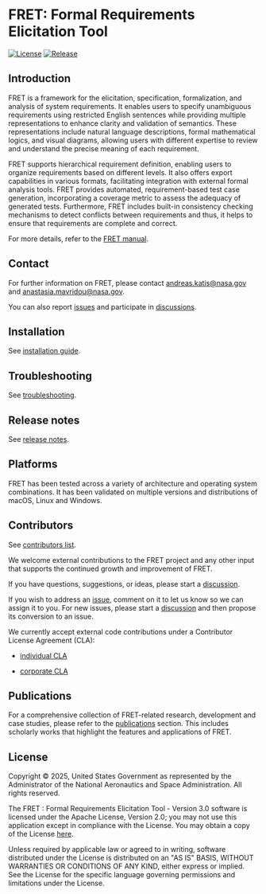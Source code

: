 FRET: Formal Requirements Elicitation Tool
=============================================

[![License](https://img.shields.io/badge/license-Apache_2.0-blue)](LICENSE.pdf)
[![Release](https://img.shields.io/badge/release-v3.0-orange)](https://github.com/NASA-SW-VnV/fret/releases/tag/v3.0.0)

Introduction
------------

FRET is a framework for the elicitation, specification, formalization, and analysis of system requirements. It enables users to specify unambiguous requirements using restricted English sentences while providing multiple representations to enhance clarity and validation of semantics. These representations include natural language descriptions, formal mathematical logics, and visual diagrams, allowing users with different expertise to review and understand the precise meaning of each requirement.

FRET supports hierarchical requirement definition, enabling users to organize requirements based on different levels. It also offers export capabilities in various formats, facilitating integration with external formal analysis tools. FRET provides automated, requirement-based test case generation, incorporating a coverage metric to assess the adequacy of generated tests. Furthermore, FRET includes built-in consistency checking mechanisms to detect conflicts between requirements and thus, it helps to ensure that requirements are complete and correct.

For more details, refer to the [FRET manual](fret-electron/docs/_media/userManual.md).

Contact
-------

For further information on FRET, please contact <andreas.katis@nasa.gov> and <anastasia.mavridou@nasa.gov>. 

You can also report [issues](https://github.com/NASA-SW-VnV/fret/issues) and participate in [discussions](https://github.com/NASA-SW-VnV/fret/discussions).

Installation
------------

See [installation guide](fret-electron/docs/_media/installingFRET/installationInstructions.md).

Troubleshooting
------------

See [troubleshooting](Troubleshooting.md).

Release notes
---------

See [release notes](https://github.com/NASA-SW-VnV/fret/releases).

Platforms
---------

FRET has been tested across a variety of architecture and operating system combinations. It has been validated on multiple versions and distributions of macOS, Linux and Windows.

Contributors
------------

See [contributors list](CONTRIBUTORS.md).

We welcome external contributions to the FRET project and any other input that supports the continued growth and improvement of FRET.

If you have questions, suggestions, or ideas, please start a [discussion](https://github.com/NASA-SW-VnV/fret/discussions).

If you wish to address an [issue](https://github.com/NASA-SW-VnV/fret/issues), comment on it to let us know so we can assign it to you. For new issues, please start a [discussion](https://github.com/NASA-SW-VnV/fret/discussions) and then propose its conversion to an issue.

We currently accept external code contributions under a Contributor License Agreement (CLA):

* [individual CLA](Individual_CLA_ARC-18066-1B_FRET.pdf)

* [corporate CLA](Corporate_CLA_ARC-18066-1B_FRET.pdf)

Publications
------------

For a comprehensive collection of FRET-related research, development and case studies, please refer to the [publications](PUBLICATIONS.md) section. This includes scholarly works that highlight the features and applications of FRET.

License
-------

Copyright © 2025, United States Government as represented by the Administrator of the National Aeronautics and Space Administration. All rights reserved.
 
The FRET : Formal Requirements Elicitation Tool - Version 3.0 software is licensed under the Apache License, Version 2.0; you may not use this application except in compliance with the License. You may obtain a copy of the License [here](LICENSE.pdf).
 
Unless required by applicable law or agreed to in writing, software distributed under the License is distributed on an "AS IS" BASIS, WITHOUT WARRANTIES OR CONDITIONS OF ANY KIND, either express or implied. See the License for the specific language governing permissions and limitations under the License.
